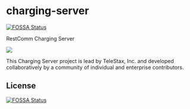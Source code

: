 # charging-server
[![FOSSA Status](https://app.fossa.io/api/projects/git%2Bhttps%3A%2F%2Fgithub.com%2FRestComm%2Fcharging-server.svg?type=shield)](https://app.fossa.io/projects/git%2Bhttps%3A%2F%2Fgithub.com%2FRestComm%2Fcharging-server?ref=badge_shield)

RestComm Charging Server

![](https://dl.dropbox.com/u/3037225/mobicents-charging-server/charging-server-architecture.png)

This Charging Server project is lead by TeleStax, Inc. and developed collaboratively by a community of individual and enterprise contributors.


## License
[![FOSSA Status](https://app.fossa.io/api/projects/git%2Bhttps%3A%2F%2Fgithub.com%2FRestComm%2Fcharging-server.svg?type=large)](https://app.fossa.io/projects/git%2Bhttps%3A%2F%2Fgithub.com%2FRestComm%2Fcharging-server?ref=badge_large)